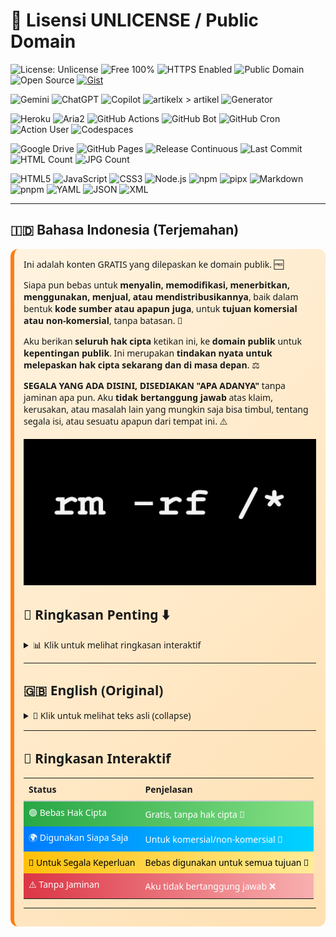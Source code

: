 [](https://frijal.github.io/index.html)

# 🌟 Lisensi UNLICENSE / Public Domain
![License: Unlicense](https://img.shields.io/badge/License-Unlicense-blue?logo=open-source-initiative&logoColor=white)
![Free 100%](https://img.shields.io/badge/Free-100%25-brightgreen?logo=opensourceinitiative&logoColor=white)
![HTTPS Enabled](https://img.shields.io/badge/HTTPS-Enabled-blue?logo=letsencrypt&logoColor=white)
![Public Domain](https://img.shields.io/badge/Public%20Domain-Yes-orange?logo=creative-commons&logoColor=white)
![Open Source](https://img.shields.io/badge/Open%20Source-Yes-blue?logo=github&logoColor=white)
[![Gist](https://img.shields.io/badge/Gist-Available-black?logo=github&logoColor=white)](https://gist.github.com/frijal)

![Gemini](https://img.shields.io/badge/Gemini-Yes-blueviolet?logo=google&logoColor=white)
![ChatGPT](https://img.shields.io/badge/ChatGPT-Yes-blue?logo=openai&logoColor=white)
![Copilot](https://img.shields.io/badge/Copilot-Yes-purple?logo=github&logoColor=white)
![artikelx > artikel](https://github.com/frijal/frijal.github.io/actions/workflows/modif-artikelX-artikel.yml/badge.svg?branch=main&logo=githubactions&logoColor=white)
![Generator](https://github.com/frijal/frijal.github.io/actions/workflows/generate-json-xml.yml/badge.svg?branch=main&logo=githubactions&logoColor=white)

![Heroku](https://img.shields.io/badge/Heroku-Yes-430098?logo=heroku&logoColor=white)
![Aria2](https://img.shields.io/badge/Aria2-Yes-green?logo=aria2&logoColor=white)
![GitHub Actions](https://img.shields.io/badge/GitHub%20Actions-Yes-2088FF?logo=githubactions&logoColor=white)
![GitHub Bot](https://img.shields.io/badge/GitHub%20Bot-Active-blue?logo=github&logoColor=white)
![GitHub Cron](https://img.shields.io/badge/GitHub%20Cron-Scheduled-2f363d?logo=github&logoColor=white)
![Action User](https://img.shields.io/badge/Action%20User-Yes-orange?logo=github&logoColor=white)
![Codespaces](https://img.shields.io/badge/Codespaces-Ready-2f363d?logo=github&logoColor=white)

![Google Drive](https://img.shields.io/badge/Google%20Drive-Available-34A853?logo=googledrive&logoColor=white)
![GitHub Pages](https://img.shields.io/badge/GitHub%20Pages-Yes-blue?logo=github&logoColor=white)
![Release Continuous](https://img.shields.io/badge/Release-Continuous-orange?logo=github&logoColor=white)
![Last Commit](https://img.shields.io/github/last-commit/frijal/frijal.github.io?logo=github&logoColor=white)
![HTML Count](https://img.shields.io/endpoint?url=https://frijal.github.io/ext/html_count_badge.json&logo=html5&logoColor=white)
![JPG Count](https://img.shields.io/endpoint?url=https://frijal.github.io/ext/jpg_count_badge.json&logo=file&logoColor=white)

![HTML5](https://img.shields.io/badge/HTML5-Yes-orange?logo=html5&logoColor=white)
![JavaScript](https://img.shields.io/badge/JavaScript-Yes-yellow?logo=javascript&logoColor=black)
![CSS3](https://img.shields.io/badge/CSS3-Yes-blue?logo=css3&logoColor=white)
![Node.js](https://img.shields.io/badge/Node.js-Yes-339933?logo=node.js&logoColor=white)
![npm](https://img.shields.io/badge/npm-Yes-CB3837?logo=npm&logoColor=white)
![pipx](https://img.shields.io/badge/pipx-Yes-3776AB?logo=python&logoColor=white)
![Markdown](https://img.shields.io/badge/Markdown-Yes-000000?logo=markdown&logoColor=white)
![pnpm](https://img.shields.io/badge/pnpm-Yes-F69220?logo=pnpm&logoColor=white)
![YAML](https://img.shields.io/badge/YAML-Yes-6f9eaf?logo=yaml&logoColor=white)
![JSON](https://img.shields.io/badge/JSON-Yes-000000?logo=json&logoColor=white)
![XML](https://img.shields.io/badge/XML-Yes-orange?logo=w3c&logoColor=white)

---

## 🇮🇩 Bahasa Indonesia (Terjemahan)

<div style="background: linear-gradient(135deg, #fff3e0, #ffe0b2); padding: 15px; border-radius: 12px; border-left: 6px solid #fd7e14; font-family: 'Segoe UI', sans-serif; margin-top:10px;">
Ini adalah konten GRATIS yang dilepaskan ke domain publik. 🆓

Siapa pun bebas untuk <strong>menyalin, memodifikasi, menerbitkan, menggunakan, menjual, atau mendistribusikannya</strong>, baik dalam bentuk <strong>kode sumber atau apapun juga</strong>, untuk <strong>tujuan komersial atau non-komersial</strong>, tanpa batasan. 🔄

Aku berikan <strong>seluruh hak cipta</strong> ketikan ini, ke <strong>domain publik</strong> untuk <strong>kepentingan publik</strong>.
Ini merupakan <strong>tindakan nyata untuk melepaskan hak cipta sekarang dan di masa depan</strong>. ⚖️

<strong>SEGALA YANG ADA DISINI, DISEDIAKAN "APA ADANYA"</strong> tanpa jaminan apa pun.
Aku <strong>tidak bertanggung jawab</strong> atas klaim, kerusakan, atau masalah lain yang mungkin saja bisa timbul, tentang segala isi, atau sesuatu apapun dari tempat ini. ⚠️

<div align=center>

![thumbnail](/thumbnail.jpg?raw=true)

</div>

## 📝 Ringkasan Penting ⬇️

<details>
<summary>📊 Klik untuk melihat ringkasan interaktif</summary>

<div style="display: flex; flex-direction: column; gap: 12px; margin-top: 10px;">

<div style="background: linear-gradient(90deg, #28a745, #85e085); padding: 12px; border-radius: 10px; font-weight: bold; color: white; transition: transform 0.3s;" onmouseover="this.style.transform='scale(1.03)'" onmouseout="this.style.transform='scale(1)'">
🟢 Bebas Hak Cipta: Kode ini gratis dan tidak dibebani hak cipta. 🎉
</div>

<div style="background: linear-gradient(90deg, #007BFF, #00d4ff); padding: 12px; border-radius: 10px; font-weight: bold; color: white; transition: transform 0.3s;" onmouseover="this.style.transform='scale(1.03)'" onmouseout="this.style.transform='scale(1)'">
🌐 Bebas Digunakan Siapa Saja: Siapa pun boleh menyalin, memodifikasi, menerbitkan, menggunakan, menjual, atau mendistribusikan kode ini. 🤝
</div>

<div style="background: linear-gradient(90deg, #ffc107, #ffec99); padding: 12px; border-radius: 10px; font-weight: bold; color: black; transition: transform 0.3s;" onmouseover="this.style.transform='scale(1.03)'" onmouseout="this.style.transform='scale(1)'">
🎯 Untuk Segala Keperluan: Bisa digunakan untuk tujuan komersial atau non-komersial, tanpa batasan. 🚀
</div>

<div style="background: linear-gradient(90deg, #dc3545, #f8b0b0); padding: 12px; border-radius: 10px; font-weight: bold; color: white; transition: transform 0.3s;" onmouseover="this.style.transform='scale(1.03)'" onmouseout="this.style.transform='scale(1)'">
⚠️ Tanpa Jaminan: Disediakan "APA ADANYA". Aku tidak bertanggung jawab atas klaim, kerusakan, atau jika ada terjadi sesuatu yang lainnya. ❌
</div>

</div>

</details>

---

## 🇬🇧 English (Original)

<details>
<summary>📖 Klik untuk melihat teks asli (collapse)</summary>

<div style="background: linear-gradient(135deg, #e0f7fa, #b2ebf2); padding: 15px; border-radius: 12px; border-left: 6px solid #007BFF; font-family: 'Segoe UI', sans-serif; margin-top:10px;">
This is free and unencumbered software released into the public domain. 🆓

Anyone is free to <strong>copy, modify, publish, use, compile, sell, or distribute</strong> this software, either in source code form or as a compiled binary, for <strong>any purpose</strong>, commercial or non-commercial, and by any means. 🔄

In jurisdictions that recognize copyright laws, the author(s) dedicate <strong>all copyright interest to the public domain</strong>. This is done <strong>for the benefit of the public</strong>, not heirs or successors. This dedication <strong>perpetually relinquishes all present and future rights</strong> under copyright law. ⚖️

<strong>THE SOFTWARE IS PROVIDED "AS IS"</strong> without warranty of any kind, express or implied. Authors are <strong>not liable</strong> for any claims, damages, or issues arising from the use of this software. ⚠️

</div>

</details>

---

## 🚀 Ringkasan Interaktif

<table style="width:100%; border-collapse: collapse; text-align: left; margin-top:10px;">
<tr>
<th style="padding: 8px; border-bottom: 2px solid #ccc;">Status</th>
<th style="padding: 8px; border-bottom: 2px solid #ccc;">Penjelasan</th>
</tr>
<tr style="background: linear-gradient(90deg, #28a745, #85e085); color:white;" title="Bebas Hak Cipta 🎉">
<td style="padding: 8px;">🟢 Bebas Hak Cipta</td>
<td style="padding: 8px;">Gratis, tanpa hak cipta 🎉</td>
</tr>
<tr style="background: linear-gradient(90deg, #007BFF, #00d4ff); color:white;" title="Digunakan Siapa Saja 🤝">
<td style="padding: 8px;">🌍 Digunakan Siapa Saja</td>
<td style="padding: 8px;">Untuk komersial/non-komersial 🤝</td>
</tr>
<tr style="background: linear-gradient(90deg, #ffc107, #ffec99); color:black;" title="Untuk Segala Keperluan 🚀">
<td style="padding: 8px;">🎯 Untuk Segala Keperluan</td>
<td style="padding: 8px;">Bebas digunakan untuk semua tujuan 🚀</td>
</tr>
<tr style="background: linear-gradient(90deg, #dc3545, #f8b0b0); color:white;" title="Tanpa Jaminan ❌">
<td style="padding: 8px;">⚠️ Tanpa Jaminan</td>
<td style="padding: 8px;">Aku tidak bertanggung jawab ❌</td>
</tr>
</table>

---
